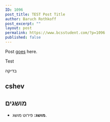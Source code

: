```yaml
---
ID: 1096
post_title: TEST Post Title
author: Baruch Rothkoff
post_excerpt: ""
layout: post
permalink: https://www.bcsstudent.com/?p=1096
published: false
---
```

<!-- wp:paragraph -->
<p>Post <a href="###test">goes</a> here.</p>
<!-- /wp:paragraph -->

<!-- wp:paragraph -->
<p><p>Test</p> בדיקה<h2>cshev</h2></p>
<!-- /wp:paragraph -->

<!-- wp:heading -->
<h2>מושגים</h2>
<!-- /wp:heading -->

<!-- wp:list -->
<ul><li><strong>מושג:</strong> פירוט מושג.</li></ul>
<!-- /wp:list -->